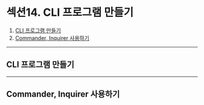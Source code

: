 # 섹션14. CLI 프로그램 만들기

1. [CLI 프로그램 만들기](#cli-프로그램-만들기)
2. [Commander, Inquirer 사용하기](#commander-inquirer-사용하기)

---

## CLI 프로그램 만들기

---

## Commander, Inquirer 사용하기
